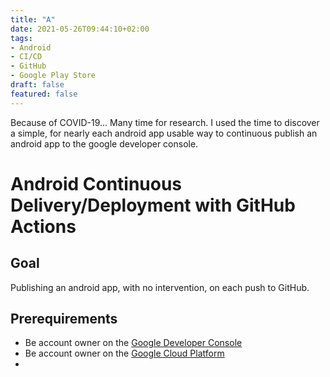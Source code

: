 ```yaml
---
title: "A"
date: 2021-05-26T09:44:10+02:00
tags: 
- Android
- CI/CD
- GitHub
- Google Play Store
draft: false
featured: false
---
```


Because of COVID-19... Many time for research. I used the time to discover a simple, for nearly each android app usable way to continuous publish an android app to the google developer console.

# Android Continuous Delivery/Deployment with GitHub Actions

## Goal

Publishing an android app, with no intervention, on each push to GitHub.



## Prerequirements

- Be account owner on the [Google Developer Console](https://play.google.com/console)
- Be account owner on the [Google Cloud Platform](https://console.cloud.google.com/)
- 

